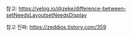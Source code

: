 참고: https://velog.io/@zeke/difference-between-setNeedsLayoutsetNeedsDisplay

참고 진짜: https://zeddios.tistory.com/359



